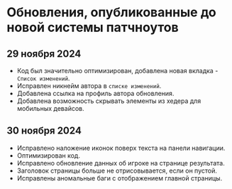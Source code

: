 # Обновления, опубликованные до новой системы патчноутов


## 29 ноября 2024
- Код был значительно оптимизирован, добавлена новая вкладка - `Список изменений`.
- Исправлен никнейм автора в `списке изменений`.
- Добавлена ссылка на профиль автора обновления.
- Добавлена возможность скрывать элементы из хедера для мобильных девайсов.

## 30 ноября 2024
- Исправлено наложение иконок поверх текста на панели навигации.
- Оптимизирован код.
- Исправлено обновление данных об игроке на странице результата.
- Заголовок страницы больше не отрисовывается, если он пустой.
- Исправлены аномальные баги с отображением главной страницы.
